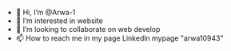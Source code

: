 - 👋 Hi, I’m @Arwa-1
- 👀 I’m interested in website
- 💞️ I’m looking to collaborate on web develop
- 📫 How to reach me in my page Linkedln mypage "arwa10943"

<!---
Arwa-1/Arwa-1 is a ✨ special ✨ repository because its `README.md` (this file) appears on your GitHub profile.
You can click the Preview link to take a look at your changes.
--->
